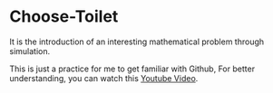 # Choose-Toilet 
It is the introduction of an interesting mathematical problem through simulation.

This is just a practice for me to get familiar with Github, For better understanding, you can watch this [Youtube Video](https://www.youtube.com/watch?v=XIOoCKO-ybQ).
